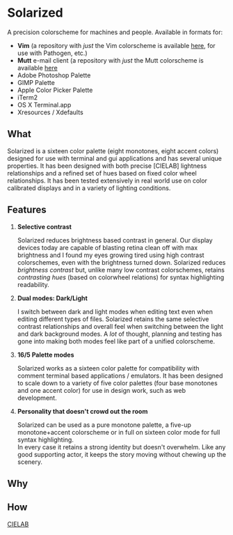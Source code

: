 Solarized
=========

A precision colorscheme for machines and people. Available in formats for:

* **Vim** (a repository with *just* the Vim colorscheme is available 
  [here](https://github.com/altercation/vim-colors-solarized), for use with 
  Pathogen, etc.)
* **Mutt** e-mail client (a repository with *just* the Mutt colorscheme is 
  available [here](https://github.com/altercation/mutt-colors-solarized)
* Adobe Photoshop Palette
* GIMP Palette
* Apple Color Picker Palette
* iTerm2
* OS X Terminal.app
* Xresources / Xdefaults

What
----

Solarized is a sixteen color palette (eight monotones, eight accent colors) 
designed for use with terminal and gui applications and has several unique 
properties. It has been designed with both precise [CIELAB] lightness 
relationships and a refined set of hues based on fixed color wheel 
relationships. It has been tested extensively in real world use on color 
calibrated displays and in a variety of lighting conditions.

Features
--------

1. **Selective contrast**

    Solarized reduces brightness based contrast in general. Our display devices
    today are capable of blasting retina clean off with max brightness and 
    I found my eyes growing tired using high contrast colorschemes, even with 
    the brightness turned down. Solarized reduces *brightness contrast* but, 
    unlike many low contrast colorschemes, retains *contrasting hues* (based on 
    colorwheel relations) for syntax highlighting readability.

2. **Dual modes: Dark/Light**

    I switch between dark and light modes when editing text even when editing
    different types of files. Solarized retains the same selective contrast 
    relationships and overall feel when switching between the light and dark 
    background modes. A *lot* of thought, planning and testing has gone into 
    making both modes feel like part of a unified colorscheme.

3. **16/5 Palette modes**

    Solarized works as a sixteen color palette for compatibility with comment
    terminal based applications / emulators. It has been designed to scale down 
    to a variety of five color palettes (four base monotones and one accent 
    color) for use in design work, such as web development.

4.  **Personality that doesn't crowd out the room**

    Solarized can be used as a pure monotone palette, a five-up monotone+accent 
    colorscheme or in full on sixteen color mode for full syntax highlighting.  
    In every case it retains a strong identity but doesn't overwhelm. Like any 
    good supporting actor, it keeps the story moving without chewing up the 
    scenery.

Why
---

How
---

[CIELAB](http://en.wikipedia.org/wiki/Lab_color_space)
